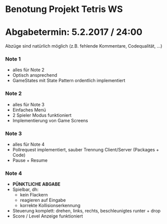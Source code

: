 # Benotung Projekt Tetris WS

# Abgabetermin: 5.2.2017 / 24:00


Abzüge sind natürlich möglich (z.B. fehlende Kommentare, Codequalität, ...)

### Note 1
* alles für Note 2
* Optisch ansprechend
* GameStates mit State Pattern ordentlich implementiert      

### Note 2
* alles für Note 3
* Einfaches Menü
* 2 Spieler Modus funktioniert
* Implementierung von Game Screens    

### Note 3
* alles für Note 4
* Pollrequest implementiert, sauber Trennung Client/Server (Packages + Code)
* Pause + Resume

### Note 4
* **PÜNKTLICHE ABGABE**
* Spielbar, dh:
    + kein Flackern
    + reagieren auf Eingabe
    + korrekte Kollisionserkennung
* Steuerung komplett: drehen, links, rechts, beschleunigtes runter + drop
* Score / Level Anzeige funktioniert